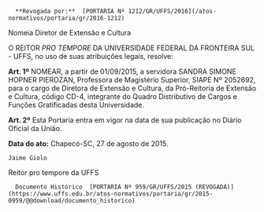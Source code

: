       **Revogada por:**  [PORTARIA Nº 1212/GR/UFFS/2016](/atos-normativos/portaria/gr/2016-1212) 

   Nomeia Diretor de Extensão e Cultura  

O REITOR *PRO TEMPORE* DA UNIVERSIDADE FEDERAL DA FRONTEIRA SUL - UFFS, no uso de suas atribuições legais, resolve:

 **Art. 1º** NOMEAR, a partir de 01/09/2015, a servidora SANDRA SIMONE HOPNER PIEROZAN, Professora de Magistério Superior, SIAPE Nº 2052692, para o cargo de Diretora de Extensão e Cultura, da Pró-Reitoria de Extensão e Cultura, código CD-4, integrante do Quadro Distributivo de Cargos e Funções Gratificadas desta Universidade.

 **Art. 2º** Esta Portaria entra em vigor na data de sua publicação no Diário Oficial da União.

  

   **Data do ato:** Chapecó-SC, 27 de agosto de 2015.   
 

    Jaime Giolo   
 Reitor pro tempore da UFFS 

      Documento Histórico  [PORTARIA Nº 959/GR/UFFS/2015 (REVOGADA)](https://www.uffs.edu.br/atos-normativos/portaria/gr/2015-0959/@@download/documento_historico)     
      